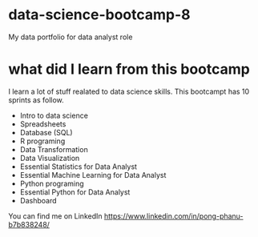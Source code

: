 # data-science-bootcamp-8
My data portfolio for data analyst role

# what did I learn from this bootcamp
I learn a lot of stuff realated to data science skills. This bootcampt has 10 sprints as follow.

- Intro to data science
- Spreadsheets
- Database (SQL)
- R programing
- Data Transformation
- Data Visualization
- Essential Statistics for Data Analyst
- Essential Machine Learning for Data Analyst
- Python programing
- Essential Python for Data Analyst
- Dashboard

You can find me on LinkedIn https://www.linkedin.com/in/pong-phanu-b7b838248/
